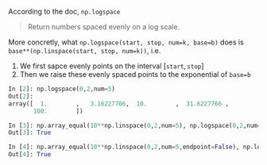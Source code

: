 According to the doc, `np.logspace`
> Return numbers spaced evenly on a log scale.

More concretly, what `np.logspace(start, stop, num=k, base=b)` does
is `base**(np.linspace(start, stop, num=k))`, i.e.
1. We first sapce evenly points on the interval $[\texttt{start}, \texttt{stop}]$
1. Then we raise these evenly spaced points to the exponential of `base=b`

```python
In [2]: np.logspace(0,2,num=5)
Out[2]:
array([  1.        ,   3.16227766,  10.        ,  31.6227766 ,
       100.        ])

In [3]: np.array_equal(10**np.linspace(0,2,num=5), np.logspace(0,2,num=5))
Out[3]: True

In [4]: np.array_equal(10**np.linspace(0,2,num=5,endpoint=False), np.logspace(0,2,num=5,endpoint=False))
Out[4]: True
```
